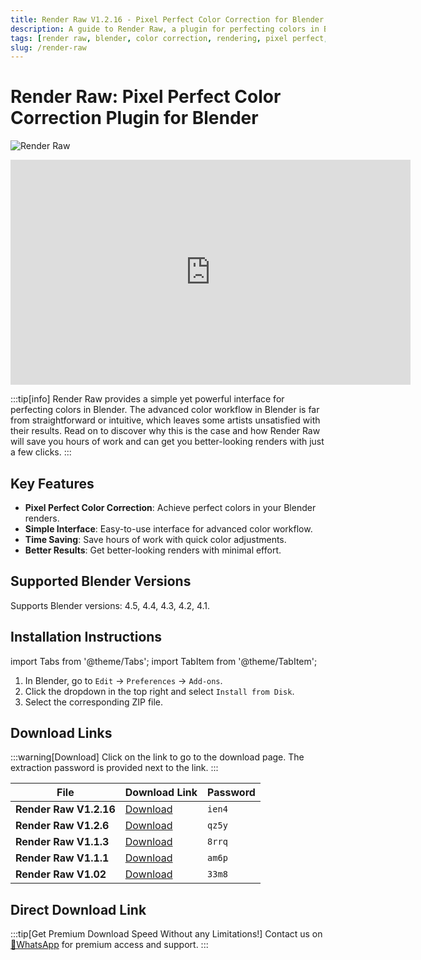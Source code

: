 ```yaml
---
title: Render Raw V1.2.16 - Pixel Perfect Color Correction for Blender
description: A guide to Render Raw, a plugin for perfecting colors in Blender renders. Learn about its features for advanced color workflow, installation, and find download links for various versions.
tags: [render raw, blender, color correction, rendering, pixel perfect, plugin]
slug: /render-raw
---
```


# Render Raw: Pixel Perfect Color Correction Plugin for Blender

![Render Raw](https://www.gfxcamp.com/wp-content/uploads/2024/06/Render-Raw.jpg)

<iframe loading="lazy" src="https://player.youku.com/embed/XNjQwMzc2NzY2NA==" width="640" height="360" frameborder="0" allowfullscreen="allowfullscreen" data-mce-fragment="1"></iframe>

:::tip[info]
Render Raw provides a simple yet powerful interface for perfecting colors in Blender. The advanced color workflow in Blender is far from straightforward or intuitive, which leaves some artists unsatisfied with their results. Read on to discover why this is the case and how Render Raw will save you hours of work and can get you better-looking renders with just a few clicks.
:::

## Key Features

- **Pixel Perfect Color Correction**: Achieve perfect colors in your Blender renders.
- **Simple Interface**: Easy-to-use interface for advanced color workflow.
- **Time Saving**: Save hours of work with quick color adjustments.
- **Better Results**: Get better-looking renders with minimal effort.

## Supported Blender Versions

Supports Blender versions: 4.5, 4.4, 4.3, 4.2, 4.1.

## Installation Instructions

import Tabs from '@theme/Tabs';
import TabItem from '@theme/TabItem';

<Tabs>
  <TabItem value="default" label="Default Installation" default>
    <ol>
      <li>In Blender, go to <code>Edit</code> → <code>Preferences</code> → <code>Add-ons</code>.</li>
      <li>Click the dropdown in the top right and select <code>Install from Disk</code>.</li>
      <li>Select the corresponding ZIP file.</li>
    </ol>
  </TabItem>
</Tabs>

## Download Links

:::warning[Download]
Click on the link to go to the download page. The extraction password is provided next to the link.
:::

| File                     | Download Link                                                              | Password |
| ------------------------ | -------------------------------------------------------------------------- | -------- |
| **Render Raw V1.2.16**   | [Download](https://pan.baidu.com/s/1fq4GkDLX3NuTCgBE4jQIVg?pwd=ien4)        | `ien4`   |
| **Render Raw V1.2.6**    | [Download](https://pan.baidu.com/s/1vDpEOgnrpT-XPfzM2F8b-g?pwd=qz5y)        | `qz5y`   |
| **Render Raw V1.1.3**    | [Download](https://pan.baidu.com/s/1WSiihOPmopGyy6lTTuoxZA?pwd=8rrq)        | `8rrq`   |
| **Render Raw V1.1.1**    | [Download](https://pan.baidu.com/s/1zWibIRST7nLQLrINI7N9hw?pwd=am6p)        | `am6p`   |
| **Render Raw V1.02**     | [Download](https://pan.baidu.com/s/1I9BtZ9qpfLbTUUZhR5TcUg?pwd=33m8)        | `33m8`   |
## Direct Download Link
:::tip[Get Premium Download Speed Without any Limitations!]
Contact us on [💬WhatsApp](https://wa.me/+8613237610083) for premium  access and support.
:::